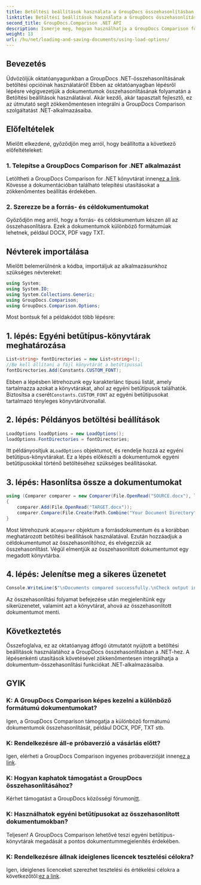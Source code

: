 ```yaml
---
title: Betöltési beállítások használata a GroupDocs összehasonlításban .NET-hez
linktitle: Betöltési beállítások használata a GroupDocs összehasonlításban .NET-hez
second_title: GroupDocs.Comparison .NET API
description: Ismerje meg, hogyan használhatja a GroupDocs Comparison for .NET Betöltési beállításait a dokumentumok egyéni betűtípusokkal történő zökkenőmentes összehasonlításához.
weight: 13
url: /hu/net/loading-and-saving-documents/using-load-options/
---
```

## Bevezetés
Üdvözöljük oktatóanyagunkban a GroupDocs .NET-összehasonlításának betöltési opcióinak használatáról! Ebben az oktatóanyagban lépésről lépésre végigvezetjük a dokumentumok összehasonlításának folyamatán a Betöltési beállítások használatával. Akár kezdő, akár tapasztalt fejlesztő, ez az útmutató segít zökkenőmentesen integrálni a GroupDocs Comparison szolgáltatást .NET-alkalmazásaiba.
## Előfeltételek
Mielőtt elkezdené, győződjön meg arról, hogy beállította a következő előfeltételeket:
### 1. Telepítse a GroupDocs Comparison for .NET alkalmazást
 Letöltheti a GroupDocs Comparison for .NET könyvtárat innen[ez a link](https://releases.groupdocs.com/comparison/net/). Kövesse a dokumentációban található telepítési utasításokat a zökkenőmentes beállítás érdekében.
### 2. Szerezze be a forrás- és céldokumentumokat
Győződjön meg arról, hogy a forrás- és céldokumentum készen áll az összehasonlításra. Ezek a dokumentumok különböző formátumúak lehetnek, például DOCX, PDF vagy TXT.
## Névterek importálása
Mielőtt belemerülnénk a kódba, importáljuk az alkalmazásunkhoz szükséges névtereket:
```csharp
using System;
using System.IO;
using System.Collections.Generic;
using GroupDocs.Comparison;
using GroupDocs.Comparison.Options;
```
Most bontsuk fel a példakódot több lépésre:
## 1. lépés: Egyéni betűtípus-könyvtárak meghatározása
```csharp
List<string> fontDirectories = new List<string>();
//Be kell állítani a fájl könyvtárát a betűtípussal
fontDirectories.Add(Constants.CUSTOM_FONT);
```
 Ebben a lépésben létrehozunk egy karakterlánc típusú listát, amely tartalmazza azokat a könyvtárakat, ahol az egyéni betűtípusok találhatók. Biztosítsa a cserét`Constants.CUSTOM_FONT` az egyéni betűtípusokat tartalmazó tényleges könyvtárútvonallal.
## 2. lépés: Példányos betöltési beállítások
```csharp
LoadOptions loadOptions = new LoadOptions();
loadOptions.FontDirectories = fontDirectories;
```
 Itt példányosítjuk a`LoadOptions` objektumot, és rendelje hozzá az egyéni betűtípus-könyvtárakat. Ez a lépés előkészíti a dokumentumok egyéni betűtípusokkal történő betöltéséhez szükséges beállításokat.
## 3. lépés: Hasonlítsa össze a dokumentumokat
```csharp
using (Comparer comparer = new Comparer(File.OpenRead("SOURCE.docx"), loadOptions))
{
    comparer.Add(File.OpenRead("TARGET.docx"));
    comparer.Compare(File.Create(Path.Combine("Your Document Directory", "RESULT.docx")));
}
```
 Most létrehozunk a`Comparer` objektum a forrásdokumentum és a korábban meghatározott betöltési beállítások használatával. Ezután hozzáadjuk a céldokumentumot az összehasonlítóhoz, és elvégezzük az összehasonlítást. Végül elmentjük az összehasonlított dokumentumot egy megadott könyvtárba.
## 4. lépés: Jelenítse meg a sikeres üzenetet
```csharp
Console.WriteLine($"\nDocuments compared successfully.\nCheck output in {Directory.GetCurrentDirectory()}.");
```
Az összehasonlítási folyamat befejezése után megjelenítünk egy sikerüzenetet, valamint azt a könyvtárat, ahová az összehasonlított dokumentumot menti.
## Következtetés
Összefoglalva, ez az oktatóanyag átfogó útmutatót nyújtott a betöltési beállítások használatához a GroupDocs összehasonlításban a .NET-hez. A lépésenkénti utasítások követésével zökkenőmentesen integrálhatja a dokumentum-összehasonlítási funkciókat .NET-alkalmazásaiba.
## GYIK
### K: A GroupDocs Comparison képes kezelni a különböző formátumú dokumentumokat?
Igen, a GroupDocs Comparison támogatja a különböző formátumú dokumentumok összehasonlítását, például DOCX, PDF, TXT stb.
### K: Rendelkezésre áll-e próbaverzió a vásárlás előtt?
 Igen, elérheti a GroupDocs Comparison ingyenes próbaverzióját innen[ez a link](https://releases.groupdocs.com/).
### K: Hogyan kaphatok támogatást a GroupDocs összehasonlításához?
 Kérhet támogatást a GroupDocs közösségi fórumon[itt](https://forum.groupdocs.com/c/comparison/12).
### K: Használhatok egyéni betűtípusokat az összehasonlított dokumentumokban?
Teljesen! A GroupDocs Comparison lehetővé teszi egyéni betűtípus-könyvtárak megadását a pontos dokumentummegjelenítés érdekében.
### K: Rendelkezésre állnak ideiglenes licencek tesztelési célokra?
Igen, ideiglenes licenceket szerezhet tesztelési és értékelési célokra a következőtől:[ez a link](https://purchase.groupdocs.com/temporary-license/).